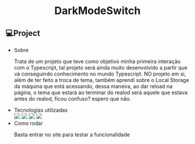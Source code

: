 <h1 align="center"> DarkModeSwitch </h1>

## 💻Project
- Sobre
  <p>
    Trata de um projeto que teve como objetivo minha primeira interação com o Typescript, tal projeto será ainda muito desenvolvido a partir que vá conseguindo conhecimento no mundo Typescript. NO projeto em si, além de ter feito a troca de tema, também aprendi sobre o Local Storage da máquina que está acessando, dessa maneira, ao dar reload na página, o tema que estará ao terminar do realod será aquele que estava antes do realod, ficou confuso? espero que não.
  </p>
- Tecnologias utilizadas
  <div>
    <img src="https://img.shields.io/badge/TypeScript-0D1117?style=for-the-badge&logo=typescript&logoColor=1572B6" />
    <img src="https://img.shields.io/badge/Node.js-0D1117?style=for-the-badge&logo=node.js&logoColor=#adff2f" />
    <img src="https://img.shields.io/badge/react-0D1117.svg?style=for-the-badge&logo=react&logoColor=%2361DAFB"/>
    <img src="https://img.shields.io/badge/Vite-0D1117.svg?style=for-the-badge&logo=vite"/>
  </div>
- Como rodar
  <p> Basta entrar no site para testar a funcionalidade </p>

